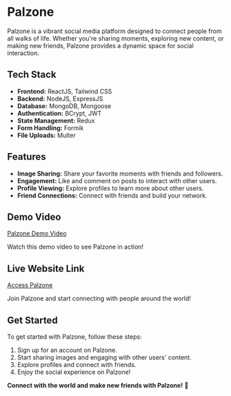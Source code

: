 # Palzone

Palzone is a vibrant social media platform designed to connect people from all walks of life. Whether you're sharing moments, exploring new content, or making new friends, Palzone provides a dynamic space for social interaction.

## Tech Stack

- **Frontend:** ReactJS, Tailwind CSS
- **Backend:** NodeJS, ExpressJS
- **Database:** MongoDB, Mongoose
- **Authentication:** BCrypt, JWT
- **State Management:** Redux
- **Form Handling:** Formik
- **File Uploads:** Multer

## Features

- **Image Sharing:** Share your favorite moments with friends and followers.
- **Engagement:** Like and comment on posts to interact with other users.
- **Profile Viewing:** Explore profiles to learn more about other users.
- **Friend Connections:** Connect with friends and build your network.

## Demo Video

[Palzone Demo Video](https://www.linkedin.com/posts/rishabhtripathi13_socialmedia-webdev-mern-activity-7194376787496165376-BmSx/?utm_source=share&utm_medium=member_desktop)

Watch this demo video to see Palzone in action!

## Live Website Link

[Access Palzone](https://palzone-app.vercel.app/)

Join Palzone and start connecting with people around the world!

## Get Started

To get started with Palzone, follow these steps:

1. Sign up for an account on Palzone.
2. Start sharing images and engaging with other users' content.
3. Explore profiles and connect with friends.
4. Enjoy the social experience on Palzone!

**Connect with the world and make new friends with Palzone!** 🌟
